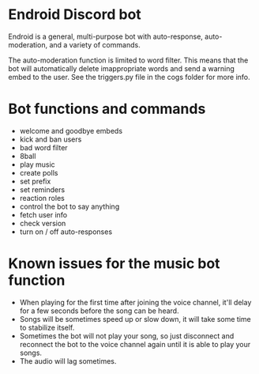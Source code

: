# Endroid Discord bot
 Endroid is a general, multi-purpose bot with auto-response, auto-moderation, and a variety of commands.

 The auto-moderation function is limited to word filter. This means that the bot will automatically delete imappropriate words and send a warning embed to the user. See the triggers.py file in the cogs folder for more info.

# Bot functions and commands
 - welcome and goodbye embeds
 - kick and ban users
 - bad word filter
 - 8ball
 - play music
 - create polls
 - set prefix
 - set reminders
 - reaction roles
 - control the bot to say anything
 - fetch user info
 - check version
 - turn on / off auto-responses

# Known issues for the music bot function
 - When playing for the first time after joining the voice channel, it'll delay for a few seconds before the song can be heard.
 - Songs will be sometimes speed up or slow down, it will take some time to stabilize itself.
 - Sometimes the bot will not play your song, so just disconnect and reconnect the bot to the voice channel again until it is able to play your songs.
 - The audio will lag sometimes.